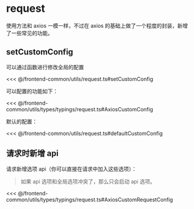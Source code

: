 # request

使用方法和 axios 一模一样，不过在 axios 的基础上做了一个程度的封装，新增了一些常见的功能。

## setCustomConfig

可以通过函数进行修改全局的配置

<<< @/frontend-common/utils/request.ts#setCustomConfig

可以配置的功能如下：

<<< @/frontend-common/utils/types/typings/request.ts#AxiosCustomConfig

默认的配置：

<<< @/frontend-common/utils/request.ts#defaultCustomConfig

## 请求时新增 api

请求新增选项 api（你可以直接在请求中加入这些选项）：

> 如果 api 选项和全局选项冲突了，那么只会启动 api 选项。

<<< @/frontend-common/utils/types/typings/request.ts#AxiosCustomRequestConfig